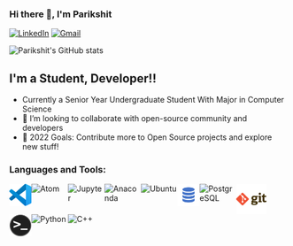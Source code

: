 ### Hi there 👋, I'm Parikshit

[![LinkedIn](https://img.shields.io/badge/LinkedIn-0077B5?style=for-the-badge&logo=linkedin&logoColor=white)](https://www.linkedin.com/in/parikshit-singh-rathore-1a0964194/)
[![Gmail](https://img.shields.io/badge/Gmail-D14836?style=for-the-badge&logo=gmail&logoColor=white)](mailto:14.parikshitsingh@gmail.com)

![Parikshit's GitHub stats](https://github-readme-stats.vercel.app/api?username=parikshit14&show_icons=true&theme=dark)


## I'm a Student, Developer!!
- Currently a Senior Year Undergraduate Student With Major in Computer Science
- 👯 I’m looking to collaborate with open-source community and developers
- 🥅 2022 Goals: Contribute more to Open Source projects and explore new stuff!

### Languages and Tools:

<img align="left" alt="Visual Studio Code" width="40px" src="https://raw.githubusercontent.com/github/explore/80688e429a7d4ef2fca1e82350fe8e3517d3494d/topics/visual-studio-code/visual-studio-code.png" />
<img align="left" alt="Atom" width="66px" src="https://img.shields.io/badge/Atom-66595C?style=for-the-badge&logo=Atom&logoColor=white" />
<img align="left" alt="Jupyter" width="66px" src="https://img.shields.io/badge/Jupyter-F37626.svg?&style=for-the-badge&logo=Jupyter&logoColor=white" />
<img align="left" alt="Anaconda" width="66px" src="https://img.shields.io/badge/conda-342B029.svg?&style=for-the-badge&logo=anaconda&logoColor=white" />
<img align="left" alt="Ubuntu" width="66px" src="https://img.shields.io/badge/Ubuntu-E95420?style=for-the-badge&logo=ubuntu&logoColor=white" />
<img align="left" alt="SQL" width="40px" src="https://raw.githubusercontent.com/github/explore/80688e429a7d4ef2fca1e82350fe8e3517d3494d/topics/sql/sql.png" />
<img align="left" alt="PostgreSQL" width="66px" src="https://img.shields.io/badge/PostgreSQL-316192?style=for-the-badge&logo=postgresql&logoColor=white" />
<img align="left" alt="Git" width="55px" src="https://raw.githubusercontent.com/github/explore/80688e429a7d4ef2fca1e82350fe8e3517d3494d/topics/git/git.png" />
<img align="left" alt="Terminal" width="40px" src="https://raw.githubusercontent.com/github/explore/80688e429a7d4ef2fca1e82350fe8e3517d3494d/topics/terminal/terminal.png" />
<img align="left" alt="Python" width="66px" src="https://img.shields.io/badge/Python-14354C?style=for-the-badge&logo=python&logoColor=white" />
<img align="left" alt="C++" width="66px" src="https://img.shields.io/badge/C%2B%2B-00599C?style=for-the-badge&logo=c%2B%2B&logoColor=white" />
<br />
<br />
